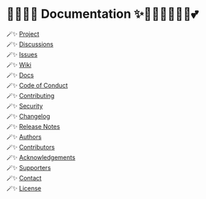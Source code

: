 # 🧚🏻‍♀️✨ Documentation ✨🧚🏻‍♀️🦄🔮🏰💕

🪄✨ [Project](https://github.com/matriarx/i18n-react/projects)\
🪄✨ [Discussions](https://github.com/matriarx/i18n-react/discussions)\
🪄✨ [Issues](https://github.com/matriarx/i18n-react/issues)\
🪄✨ [Wiki](https://github.com/matriarx/i18n-react/wiki)\
🪄✨ [Docs](https://github.com/matriarx/i18n-react/blob/main/docs/readme.md)\
🪄✨ [Code of Conduct](https://github.com/matriarx/.github/blob/main/docs/code_of_conduct.md)\
🪄✨ [Contributing](https://github.com/matriarx/.github/blob/main/docs/contributing.md)\
🪄✨ [Security](https://github.com/matriarx/.github/blob/main/docs/security.md)\
🪄✨ [Changelog](https://github.com/matriarx/i18n-react/blob/main/docs/changelog.md)\
🪄✨ [Release Notes](https://github.com/matriarx/i18n-react/blob/main/docs/release.md)\
🪄✨ [Authors](https://github.com/matriarx/i18n-react/blob/main/docs/authors.md)\
🪄✨ [Contributors](https://github.com/matriarx/i18n-react/blob/main/docs/contributors.md)\
🪄✨ [Acknowledgements](https://github.com/matriarx/i18n-react/blob/main/docs/acknowledgements.md)\
🪄✨ [Supporters](https://github.com/matriarx/i18n-react/blob/main/docs/supporters.md)\
🪄✨ [Contact](https://github.com/matriarx/.github/blob/main/docs/support.md)\
🪄✨ [License](https://github.com/matriarx/i18n-react/blob/main/license)
